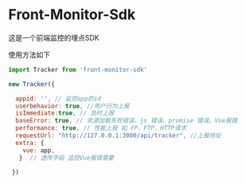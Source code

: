 # Front-Monitor-Sdk

这是一个前端监控的埋点SDK

使用方法如下

```javascript
import Tracker from 'front-monitor-sdk'

new Tracker({

  appid: '', // 监控app的id
  userbehavior: true, //用户行为上报
  isImmediate:true, // 及时上报
  baseError: true, // 资源加载失败错误、js 错误、promise 错误、Vue报错
  performance: true, // 性能上报 如 FP、FTP、HTTP请求
  requestUrl: "http://127.0.0.1:3000/api/tracker", //上报地址
  extra: {
    vue: app,
   }  // 透传字段 监控Vue报错需要

 })
```

